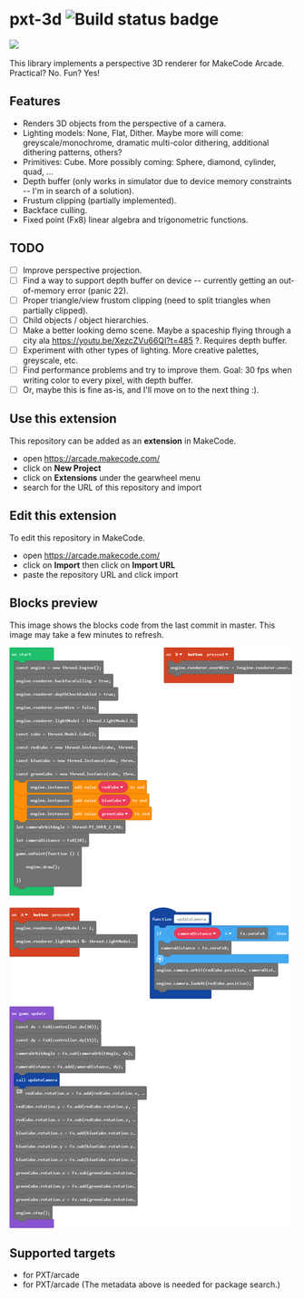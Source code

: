 # pxt-3d ![Build status badge](https://github.com/eanders-ms/pxt-3d/workflows/MakeCode/badge.svg)


![](./media/demo.gif)

This library implements a perspective 3D renderer for MakeCode Arcade. Practical? No. Fun? Yes!

## Features

- Renders 3D objects from the perspective of a camera.
- Lighting models: None, Flat, Dither. Maybe more will come: greyscale/monochrome, dramatic multi-color dithering, additional dithering patterns, others?
- Primitives: Cube. More possibly coming: Sphere, diamond, cylinder, quad, ...
- Depth buffer (only works in simulator due to device memory constraints -- I'm in search of a solution).
- Frustum clipping (partially implemented).
- Backface culling.
- Fixed point (Fx8) linear algebra and trigonometric functions.

## TODO

- [ ] Improve perspective projection.
- [ ] Find a way to support depth buffer on device -- currently getting an out-of-memory error (panic 22).
- [ ] Proper triangle/view frustom clipping (need to split triangles when partially clipped).
- [ ] Child objects / object hierarchies.
- [ ] Make a better looking demo scene. Maybe a spaceship flying through a city ala https://youtu.be/XezcZVu66QI?t=485 ?. Requires depth buffer.
- [ ] Experiment with other types of lighting. More creative palettes, greyscale, etc.
- [ ] Find performance problems and try to improve them. Goal: 30 fps when writing color to every pixel, with depth buffer.
- [ ] Or, maybe this is fine as-is, and I'll move on to the next thing :).

## Use this extension

This repository can be added as an **extension** in MakeCode.

* open https://arcade.makecode.com/
* click on **New Project**
* click on **Extensions** under the gearwheel menu
* search for the URL of this repository and import

## Edit this extension

To edit this repository in MakeCode.

* open https://arcade.makecode.com/
* click on **Import** then click on **Import URL**
* paste the repository URL and click import

## Blocks preview

This image shows the blocks code from the last commit in master.
This image may take a few minutes to refresh.

![A rendered view of the blocks](https://github.com/eanders-ms/pxt-3d/raw/master/.makecode/blocks.png)

## Supported targets

* for PXT/arcade
* for PXT/arcade
(The metadata above is needed for package search.)


